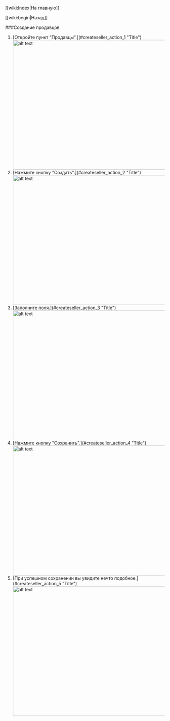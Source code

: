 [[wiki:Index|На главную]]

[[wiki:begin|Назад]]

###Создание продавцов

1. <div id="createseller_action_1">
	[Откройте пункт "Продавцы".](#createseller_action_1 "Title")
	<img src="/media/seller_1.png" alt="alt text" style="width:800px;height:410px">
   </div>

2. <div id="createseller_action_2">
	[Нажмите кнопку "Создать".](#createseller_action_2 "Title")
	<img src="/media/seller_2.png" alt="alt text" style="width:800px;height:410px">
   </div>

3. <div id="createseller_action_3">
	[Заполните поля.](#createseller_action_3 "Title")
	<img src="/media/seller_3.png" alt="alt text" style="width:800px;height:410px">
   </div>

4. <div id="createseller_action_4">
	[Нажмите кнопку "Сохранить".](#createseller_action_4 "Title")
	<img src="/media/seller_4.png" alt="alt text" style="width:800px;height:410px">
   </div>

5. <div id="createseller_action_5">
	[При успешном сохранении вы увидите нечто подобное.](#createseller_action_5 "Title")
	<img src="/media/seller_5.png" alt="alt text" style="width:800px;height:410px">
   </div>